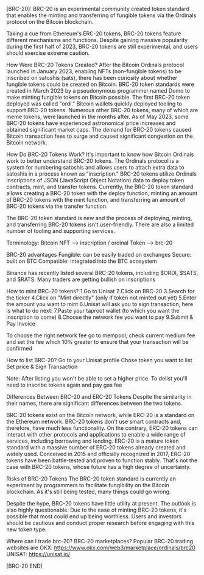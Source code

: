[BRC-20]:
BRC-20 is an experimental community created token standard that enables the minting and transferring of fungible tokens via the Ordinals protocol on the Bitcoin blockchain.

Taking a cue from Ethereum's ERC-20 tokens, BRC-20 tokens feature different mechanisms and functions. Despite gaining massive popularity during the first half of 2023, BRC-20 tokens are still experimental, and users should exercise extreme caution.

How Were BRC-20 Tokens Created?
After the Bitcoin Ordinals protocol launched in January 2023, enabling NFTs (non-fungible tokens) to be inscribed on satoshis (sats), there has been curiosity about whether fungible tokens could be created on Bitcoin. BRC-20 token standards were created in March 2023 by a pseudonymous programmer named Domo to make minting fungible tokens on Bitcoin possible. 
The first BRC-20 token deployed was called "ordi." Bitcoin wallets quickly deployed tooling to support BRC-20 tokens. Numerous other BRC-20 tokens, many of which are meme tokens, were launched in the months after. As of May 2023, some BRC-20 tokens have experienced astronomical price increases and obtained significant market caps. The demand for BRC-20 tokens caused Bitcoin transaction fees to surge and caused significant congestion on the Bitcoin network.

How Do BRC-20 Tokens Work?
It's important to know how Bitcoin Ordinals work to better understand BRC-20 tokens. The Ordinals protocol is a system for numbering satoshis and allows users to attach extra data to satoshis in a process known as "inscription."
BRC-20 tokens utilize Ordinals inscriptions of JSON (JavaScript Object Notation) data to deploy token contracts, mint, and transfer tokens. Currently, the BRC-20 token standard allows creating a BRC-20 token with the deploy function, minting an amount of BRC-20 tokens with the mint function, and transferring an amount of BRC-20 tokens via the transfer function.

The BRC-20 token standard is new and the process of deploying, minting, and transferring BRC-20 tokens isn't user-friendly. There are also a limited number of tooling and supporting services.

Terminology:
  Bitcoin NFT    -->    inscription / ordinal
  Token    -->    brc-20 

BRC-20 advantages
  Fungible: can be easily traded on exchanges
  Secure: built on BTC
  Compatible: integrated into the BTC ecosystem

  Binance has recently listed several BRC-20 tokens, including $ORDI, $SATS, and $RATS. Many traders are getting bullish on inscriptions

How to mint BRC-20 tokens?
  1.Go to Unisat
  2.Click on BRC-20
  3.Search for the ticker
  4.Click on "Mint directly" (only if token not minted out yet)
  5.Enter the amount you want to mint
  6.Unisat will ask you to sign transaction, here is what to do next:
  7.Paste your taproot wallet (to which you want the inscription to come)
  8.Choose the network fee you want to pay
  9.Submit & Pay Invoice

  To choose the right network fee go to mempool, check current medium fee and set the fee which 10% greater to ensure that your transaction will be confirmed

How to list BRC-20?
  Go to your Unisat profile
  Chose token you want to list
  Set price & Sign Transaction

  Note: After listing you won't be able to set a higher price. To delist you'll need to inscribe tokens again and pay gas fee

Differences Between BRC-20 and ERC-20 Tokens
Despite the similarity in their names, there are significant differences between the two tokens.

BRC-20 tokens exist on the Bitcoin network, while ERC-20 is a standard on the Ethereum network. BRC-20 tokens don't use smart contracts and, therefore, have much less functionality. On the contrary, ERC-20 tokens can interact with other protocols and applications to enable a wide range of services, including borrowing and lending. ERC-20 is a mature token standard with a massive number of ERC-20 tokens already created and widely used. Conceived in 2015 and officially recognized in 2017, ERC-20 tokens have been battle-tested and proven to function stably. That's not the case with BRC-20 tokens, whose future has a high degree of uncertainty.

Risks of BRC-20 Tokens
The BRC-20 token standard is currently an experiment by programmers to facilitate fungibility on the Bitcoin blockchain. As it's still being tested, many things could go wrong.

Despite the hype, BRC-20 tokens have little utility at present. The outlook is also highly questionable. Due to the ease of minting BRC-20 tokens, it's possible that most could end up being worthless. Users and investors should be cautious and conduct proper research before engaging with this new token type. 

Where can I trade brc-20? BRC-20 marketplaces?
Popular BRC-20 trading websites are
OKX: https://www.okx.com/web3/marketplace/ordinals/brc20
UNISAT: https://unisat.io/

[BRC-20 END]
